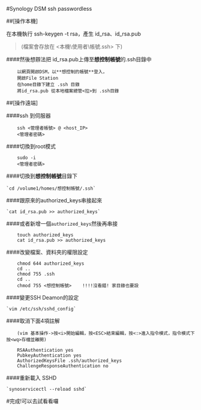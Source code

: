 #Synology DSM ssh passwordless

##[操作本機]

在本機執行 ssh-keygen -t rsa，產生 id_rsa、id_rsa.pub 
>(檔案會存放在 <本機\使用者\帳號\.ssh\> 下)
    
####然後想辧法把 id_rsa.pub上傳至**想控制帳號**的.ssh目錄中
```
    以網頁開啟DSM，以**想控制的帳號**登入，	
    開啟File Station	
    在home目錄下建立 .ssh 目錄	
    將id_rsa.pub 從本地檔案總管<拉>到 .ssh目錄
```    
##[操作遠端]

####ssh 到伺服器
```
    ssh <管理者帳號> @ <host_IP>
    <管理者密碼>
```
####切換到root模式
```	
    sudo -i
    <管理者密碼>
```
####切換到**想控制帳號**目錄下
	
    `cd /volume1/homes/想控制帳號/.ssh`

####跟原來的authorized_keys串接起來
	
    `cat id_rsa.pub >> authorized_keys`
  
####或者新增一個`authorized_keys`然後再串接
```
    touch authorized_keys
    cat id_rsa.pub >> authorized_keys
```
####改變檔案、資料夾的權限設定
```
    chmod 644 authorized_keys
    cd ..
    chmod 755 .ssh
    cd ..
    chmod 755 <想控制帳號>    !!!!沒看錯! 家目錄也要設
```
####變更SSH Deamon的設定

    `vim /etc/ssh/sshd_config`

####取消下面4項註解
```
    (vim 基本操作->按<i>開始編輯，按<ESC>結束編輯，按<:>進入指令模式，指令模式下按<wq>存檔並離開)
	
    RSAAuthentication yes
    PubkeyAuthentication yes
    AuthorizedKeysFile .ssh/authorized_keys
    ChallengeResponseAuthentication no
```
####重新載入 SSHD
	
    `synoservicectl --reload sshd`
  
#完成!可以去試看看囉

